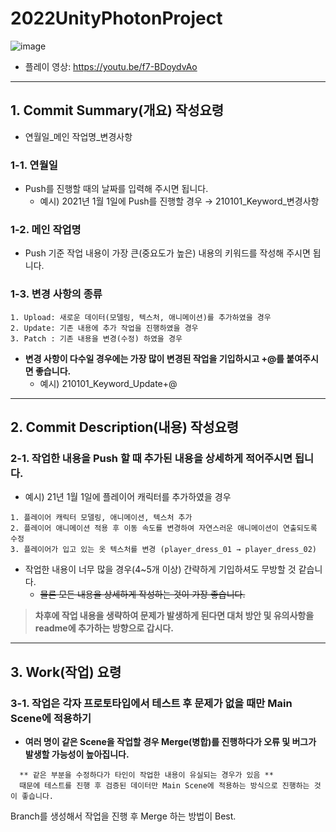 # 2022UnityPhotonProject
![image](https://user-images.githubusercontent.com/76439399/223914217-d33888af-bdf9-4e93-b6a1-138c4f8c7a68.png)
- 플레이 영상: https://youtu.be/f7-BDoydvAo
-----------------------------------------------------------------------------------------------------------------------------------------------

## 1. Commit Summary(개요) 작성요령
- 연월일_메인 작업명_변경사항

### 1-1. 연월일 
- Push를 진행할 때의 날짜를 입력해 주시면 됩니다.
  - 예시) 2021년 1월 1일에 Push를 진행할 경우 → 210101_Keyword_변경사항

### 1-2. 메인 작업명
- Push 기준 작업 내용이 가장 큰(중요도가 높은) 내용의 키워드를 작성해 주시면 됩니다.

### 1-3. 변경 사항의 종류
    1. Upload: 새로운 데이터(모델링, 텍스처, 애니메이션)를 추가하였을 경우
    2. Update: 기존 내용에 추가 작업을 진행하였을 경우 
    3. Patch : 기존 내용을 변경(수정) 하였을 경우
- **변경 사항이 다수일 경우에는 가장 많이 변경된 작업을 기입하시고 +@를 붙여주시면 좋습니다.**
  - 예시) 210101_Keyword_Update+@

-----------------------------------------------------------------------------------------------------------------------------------------------

## 2. Commit Description(내용) 작성요령

### 2-1. 작업한 내용을 Push 할 때 추가된 내용을 상세하게 적어주시면 됩니다.
- 예시) 21년 1월 1일에 플레이어 캐릭터를 추가하였을 경우
```
1. 플레이어 캐릭터 모델링, 애니메이션, 텍스처 추가
2. 플레이어 애니메이션 적용 후 이동 속도를 변경하여 자연스러운 애니메이션이 연출되도록 수정
3. 플레이어가 입고 있는 옷 텍스처를 변경 (player_dress_01 → player_dress_02)
```
- 작업한 내용이 너무 많을 경우(4~5개 이상) 간략하게 기입하셔도 무방할 것 같습니다.
  - ~~물론 모든 내용을 상세하게 작성하는 것이 가장 좋습니다.~~
> **차후에 작업 내용을 생략하여 문제가 발생하게 된다면 대처 방안 및 유의사항을 readme에 추가하는 방향으로 갑시다.**

-----------------------------------------------------------------------------------------------------------------------------------------------

## 3. Work(작업) 요령

### 3-1. 작업은 각자 프로토타입에서 테스트 후 문제가 없을 때만 Main Scene에 적용하기
- **여러 명이 같은 Scene을 작업할 경우 Merge(병합)를 진행하다가 오류 및 버그가 발생할 가능성이 높아집니다.**
```
  ** 같은 부분을 수정하다가 타인이 작업한 내용이 유실되는 경우가 있음 **
  때문에 테스트를 진행 후 검증된 데이터만 Main Scene에 적용하는 방식으로 진행하는 것이 좋습니다.
```
Branch를 생성해서 작업을 진행 후 Merge 하는 방법이 Best.
